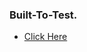 ### Built-To-Test.
- [Click Here](https://id.ahma.drosid.com/blog/bagaimana-jadi-backend-developer)
